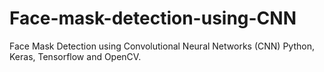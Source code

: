 # Face-mask-detection-using-CNN
Face Mask Detection using Convolutional Neural Networks (CNN) Python, Keras, Tensorflow and OpenCV.
